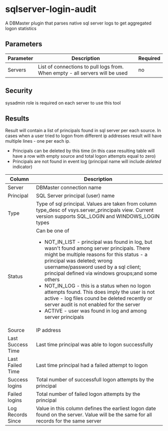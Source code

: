 sqlserver-login-audit
=========================

A DBMaster plugin that parses native sql server logs to get aggregated logon statistics

## Parameters

Parameter | Description | Required
----|------|----
Servers | List of connections to pull logs from. When empty - all servers will be used  | no

## Security

sysadmin role is required on each server to use this tool

## Results

Result will contain a list of principals found in sql server per each source. In cases when a user tried to logon from different ip addresses result will have multiple lines - one per each ip.
* Principals can be deleted by this time (in this case resulting table will have a row with empty source and total logon attempts equal to zero)
* Principals are not found in event log (principal name will include *deleted* indicator)

Column | Description
----|------
Server | DBMaster connection name
Principal | SQL Server principal (user) name
Type | Type of sql principal. Values are taken from column type_desc of vsys.server_principals view. Current version supports  SQL_LOGIN and WINDOWS_LOGIN types
Status | Can be one of <ul><li>NOT_IN_LIST - principal was found in log, but wasn't found among server principals. There might be multiple reasons for this status - a principal was deleted; wrong username/password used by a sql client; principal defined via windows groups;and some others <li>NOT_IN_LOG - this is a status when no logon attempts found. This does imply the user is not active - log files cound be deleted recently or server audit is not enabled for the server</li><li>ACTIVE - user was found in log and among server principals</li></ul>
Source | IP address
Last Success Time | Last time principal was able to logon successfully
Last Failed Time | Last time principal had a failed attempt to logon
Success logins | Total number of successfull logon attempts by the principal
Failed logins | Total number of failed logon attempts by the principal
Log Records Since | Value in this column defines the earliest logon date found on the server. Value will be the same for all records for the same server
